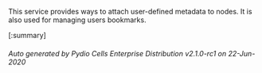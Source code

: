 






This service provides ways to attach user-defined metadata to nodes. It is also used for managing users bookmarks.

[:summary]

###### Auto generated by Pydio Cells Enterprise Distribution v2.1.0-rc1 on 22-Jun-2020
